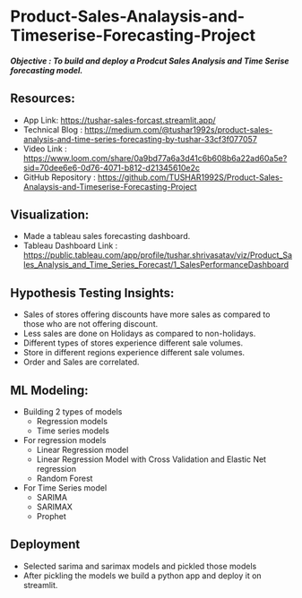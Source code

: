 # Product-Sales-Analaysis-and-Timeserise-Forecasting-Project
##### Objective : To build and deploy a Prodcut Sales Analysis and Time Serise forecasting model.
## Resources: 
- App Link: https://tushar-sales-forcast.streamlit.app/ 
- Technical Blog : https://medium.com/@tushar1992s/product-sales-analysis-and-time-series-forecasting-by-tushar-33cf3f077057 
- Video Link : https://www.loom.com/share/0a9bd77a6a3d41c6b608b6a22ad60a5e?sid=70dee6e6-0d76-4071-b812-d21345610e2c 
- GitHub Repository : https://github.com/TUSHAR1992S/Product-Sales-Analaysis-and-Timeserise-Forecasting-Project

## Visualization: 
- Made a tableau sales forecasting dashboard.
- Tableau Dashboard Link : https://public.tableau.com/app/profile/tushar.shrivasatav/viz/Product_Sales_Analysis_and_Time_Series_Forecast/1_SalesPerformanceDashboard 

## Hypothesis Testing Insights:
- Sales of stores offering discounts have more sales as compared to those who are not offering discount.
- Less sales are done on Holidays as compared to non-holidays.
- Different types of stores experience different sale volumes.
- Store in different regions experience different sale volumes.
- Order and Sales are correlated.

## ML Modeling:
- Building 2 types of models
    - Regression models
    - Time series models
- For regression models
    - Linear Regression model
    - Linear Regression Model with Cross Validation and Elastic Net regression
    - Random Forest
- For Time Series model
    - SARIMA
    - SARIMAX
    - Prophet

 ## Deployment
 - Selected sarima and sarimax models and pickled those models
 - After pickling the models we build a python app and deploy it on streamlit.
